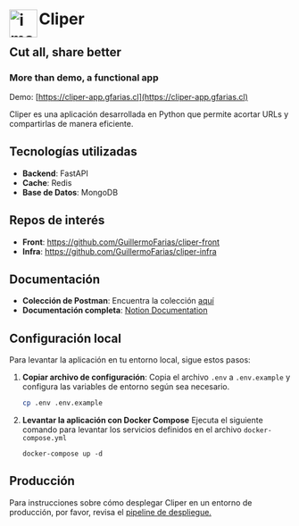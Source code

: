 # <img src="https://github.com/user-attachments/assets/7151506b-1782-44b3-a6d7-317c29d7005d" alt="image" width="50" align="left"> Cliper

## Cut all, share better

### More than demo, a functional app

Demo: [https://cliper-app.gfarias.cl](https://cliper-app.gfarias.cl)

Cliper es una aplicación desarrollada en Python que permite acortar URLs y compartirlas de manera eficiente.

## Tecnologías utilizadas

- **Backend**: FastAPI
- **Cache**: Redis
- **Base de Datos**: MongoDB

## Repos de interés
- **Front**: https://github.com/GuillermoFarias/cliper-front
- **Infra**: https://github.com/GuillermoFarias/cliper-infra

## Documentación

- **Colección de Postman**: Encuentra la colección [aquí](./api-collection.json)
- **Documentación completa**: [Notion Documentation](https://www.notion.so/Cliper-f42e6b2de7aa4e719ecda753d560d38c?pvs=4)

## Configuración local

Para levantar la aplicación en tu entorno local, sigue estos pasos:

1. **Copiar archivo de configuración**:
   Copia el archivo `.env` a `.env.example` y configura las variables de entorno según sea necesario.

   ```bash
   cp .env .env.example
   ```

2. **Levantar la aplicación con Docker Compose**
   Ejecuta el siguiente comando para levantar los servicios definidos en el archivo `docker-compose.yml`
   ```
   docker-compose up -d
   ```

## Producción
Para instrucciones sobre cómo desplegar Cliper en un entorno de producción, por favor, revisa el [pipeline de despliegue.](./.github/workflows/deploy.yml)
